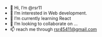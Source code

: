 - 👋 Hi, I’m @rsr11
- 👀 I’m interested in Web development.
- 🌱 I’m currently learning React
- 💞️ I’m looking to collaborate on ...
- 📫 reach me through rsr45411@gmail.com 

<!---
rsr11/rsr11 is a ✨ special ✨ repository because its `README.md` (this file) appears on your GitHub profile.
You can click the Preview link to take a look at your changes.
--->
